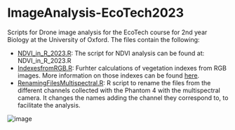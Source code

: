 # ImageAnalysis-EcoTech2023
Scripts for Drone image analysis for the EcoTech course for 2nd year Biology at the University of Oxford. The files contain the following:

- [NDVI_in_R_2023.R](https://github.com/erolafr/ImageAnalysis-EcoTech2023/blob/main/NDVI_in_R_2023.R): 
The script for NDVI analysis can be found at: NDVI_in_R_2023.R
- [IndexesfromRGB.R](https://github.com/erolafr/ImageAnalysis-EcoTech2023/blob/main/IndexesfromRGB.R): Furhter calculations of vegetation indexes from RGB images. More information on those indexes can be found [here](https://kups.ub.uni-koeln.de/6018/1/Bendig_PhD_2014_Ort%26Datum_final_noCV.pdf).
- [RenamingFilesMultispectral.R](https://github.com/erolafr/ImageAnalysis-EcoTech2023/blob/main/RenamingFilesMultispectral.R): R script to rename the files from the different channels collected with the Phantom 4 with the multispectral camera. It changes the names adding the channel they correspond to, to facilitate the analysis. 


![image](https://user-images.githubusercontent.com/31477298/236139624-f53ec012-f214-40db-9f63-8ca67d3037f3.png)
